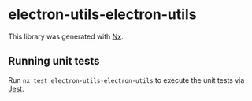 # electron-utils-electron-utils

This library was generated with [Nx](https://nx.dev).

## Running unit tests

Run `nx test electron-utils-electron-utils` to execute the unit tests via [Jest](https://jestjs.io).
